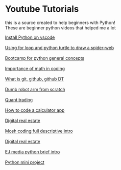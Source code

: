 
<html>            
<head>            
</head>           
<body>          
<h1> Youtube Tutorials  </h1>
<p> this is a source created to help beginners with Python! 
<br>
These are beginner python videos that helped me a lot </p>
<a href="https://www.youtube.com/watch?v=9o4gDQvVkLU&list=PLh5wLSn2PchLDNNJgyxWsvq8bG_6aYLPa&index=2" a>
Install Python on vscode </a> 
<br>
<br>
<a href="https://www.youtube.com/watch?v=QWhxESTAyzc&list=PLh5wLSn2PchLDNNJgyxWsvq8bG_6aYLPa&index=3" a>
Using for loop and python turtle to draw a spider-web </a>
<br>
<br>
<a href="https://www.youtube.com/watch?v=rfscVS0vtbw&list=PLh5wLSn2PchLDNNJgyxWsvq8bG_6aYLPa&index=5" a>
Bootcamp for python general concepts </a>
<br>
<br>
<a href="https://www.youtube.com/watch?v=sW9npZVpiMI&list=PLh5wLSn2PchLDNNJgyxWsvq8bG_6aYLPa&index=6" a>
Importance of math in coding </a>
<br>
<br>
<a href="https://www.youtube.com/watch?v=8Dd7KRpKeaE&list=PLh5wLSn2PchLDNNJgyxWsvq8bG_6aYLPa&index=9" a>
What is git, github, github DT </a>
<br>
<br>
<a href="https://www.youtube.com/watch?v=F29vrvUwqS4&list=PLh5wLSn2PchLDNNJgyxWsvq8bG_6aYLPa&index=12" a>
Dumb robot arm from scratch </a>
<br>
<br>
<a href="https://www.youtube.com/watch?v=B1kCm9RAra0&list=PLh5wLSn2PchLDNNJgyxWsvq8bG_6aYLPa&index=15" a>
Quant trading</a>
<br>
<br>
<a href="https://www.youtube.com/watch?v=sBJmRD7kNTk&list=PLh5wLSn2PchLDNNJgyxWsvq8bG_6aYLPa&index=16" a>
How to code a calculator app </a>
<br>
<br>
<a href="https://www.youtube.com/watch?v=xD7L8i65mu4&list=PLh5wLSn2PchLDNNJgyxWsvq8bG_6aYLPa&index=17" a>
Digital real estate </a>
<br>
<br>
<a href="https://www.youtube.com/watch?v=_uQrJ0TkZlc" a>
Mosh coding full descriptive intro </a>
<br>
<br>
<a href="https://www.youtube.com/watch?v=xD7L8i65mu4&list=PLh5wLSn2PchLDNNJgyxWsvq8bG_6aYLPa&index=17" a>
Digital real estate </a>
<br>
<br>
<a href="https://www.youtube.com/watch?v=Bx19jnGg14M&list=PLr6-GrHUlVf8num0GwJbdt0qKoIAxUIG6" a>
EJ media python brief intro </a>
<br>
<br>
<a href="https://www.youtube.com/watch?v=DLn3jOsNRVE&t=329s" a>
Python mini project </a>

</body>
</html>  
